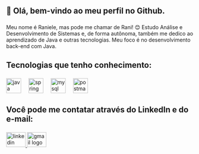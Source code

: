 <h2 align="left">👋 Olá, bem-vindo ao meu perfil no Github.</h2>

###

<p align="left">Meu nome é Raniele, mas pode me chamar de Rani! 😊 Estudo Análise e Desenvolvimento de Sistemas e, de forma autônoma, também me dedico ao aprendizado de Java e outras tecnologias. Meu foco é no desenvolvimento back-end com Java.</p>

###

<h2 align="left">Tecnologias que tenho conhecimento:</h2>

###

<div align="left">
  <img src="https://cdn.jsdelivr.net/gh/devicons/devicon/icons/java/java-original.svg" height="40" alt="java logo"  />
  <img width="12" />
  <img src="https://cdn.jsdelivr.net/gh/devicons/devicon/icons/spring/spring-original.svg" height="40" alt="spring logo"  />
  <img width="12" />
  <img src="https://cdn.jsdelivr.net/gh/devicons/devicon/icons/mysql/mysql-original.svg" height="40" alt="mysql logo"  />
  <img width="12" />
  <img src="https://cdn.simpleicons.org/postman/FF6C37" height="40" alt="postman logo"  />
</div>

###

<h2 align="left">Você pode me contatar através do LinkedIn e do e-mail:</h2>

###

<div align="left">
  <a href="https://www.linkedin.com/in/raniele-feitosa/" target="_blank">
    <img src="https://raw.githubusercontent.com/maurodesouza/profile-readme-generator/master/src/assets/icons/social/linkedin/default.svg" width="52" height="40" alt="linkedin logo"  />
  </a>
  <a href="contato.conteudoprofissional@gmail.com" target="_blank">
    <img src="https://raw.githubusercontent.com/maurodesouza/profile-readme-generator/master/src/assets/icons/social/gmail/default.svg" width="52" height="40" alt="gmail logo"  />
  </a>
</div>

###

